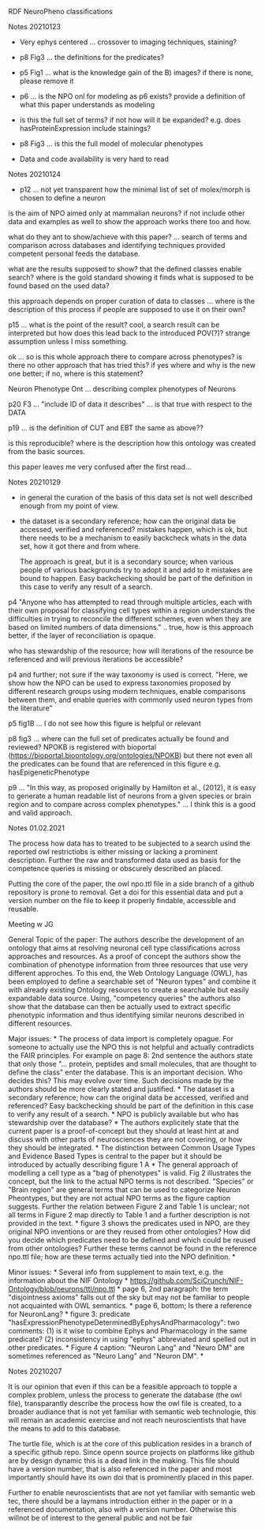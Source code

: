 RDF NeuroPheno classifications

Notes 20210123

- Very ephys centered ... crossover to imaging techniques, staining?
- p8 Fig3 ... the definitions for the predicates?

- p5 Fig1 ... what is the knowledge gain of the B) images? if there is none, please remove it

- p6 ... is the NPO onl for modeling as p6 exists? provide a definition of what this paper understands as modeling

- is this the full set of terms? if not how will it be expanded? e.g. does hasProteinExpression include stainings?

- p8 Fig3 ... is this the full model of molecular phenotypes

- Data and code availability is very hard to read


Notes 20210124

- p12 ... not yet transparent how the minimal list of set of molex/morph is chosen to define a neuron

is the aim of NPO aimed only at mammalian neurons? if not include other data and examples as well to show the approach works there too and how.

what do they ant to show/achieve with this paper?
... search of terms and comparison across databases and identifying techniques provided competent personal feeds the database.

what are the results supposed to show? that the defined classes enable search? where is the gold standard showing it finds what is supposed to be found based on the used data?

this approach depends on proper curation of data to classes
... where is the description of this process if people are supposed to use it on their own?

p15 ... what is the point of the result? cool, a search result can be interpreted but how does this lead back to the introduced POV(?)? strange assumption unless I miss something.

ok ... so is this whole approach there to compare across phenotypes? is there no other approach that has tried this? if yes where and why is the new one better; if no, where is this statement?

Neuron Phenotype Ont ... describing complex phenotypes of Neurons

p20 F3 ... "include ID of data it describes" ... is that true with respect to the DATA

p19 ... is the definition of CUT and EBT the same as above??

is this reproducible? where is the description how this ontology was created from the basic sources.

this paper leaves me very confused after the first read...


Notes 20210129

- in general the curation of the basis of this data set is not well described enough from my point of view.
- the dataset is a secondary reference; how can the original data be accessed, verified and referenced? mistakes happen, which is ok, but there needs to be a mechanism to easily backcheck whats in the data set, how it got there and from where.

    The approach is great, but it is a secondary source; when various people of various backgrounds try to adopt it and add to it mistakes are bound to happen. Easy backchecking should be part of the definition in this case to verify any result of a search.

p4 "Anyone who has attempted to read through multiple articles, each with their
own proposal for classifying cell types within a region understands the difficulties in trying to
reconcile the different schemes, even when they are based on limited numbers of data
dimensions."
.. true, how is this approach better, if the layer of reconciliation is opaque.


who has stewardship of the resource; how will iterations of the resource be referenced and will previous iterations be accessible?

p4 and further; not sure if the way taxonomy is used is correct. "Here, we show how the NPO can be used to express taxonomies proposed by different research groups using modern techniques, enable comparisons between them, and enable queries with commonly used neuron types from the literature"


p5 fig1B ... I do not see how this figure is helpful or relevant

p8 fig3 ... where can the full set of predicates actually be found and reviewed? NPOKB is registered with bioportal (https://bioportal.bioontology.org/ontologies/NPOKB) but there not even all the predicates can be found that are referenced in this figure e.g. hasEpigeneticPhenotype

p9 ... "In this way, as proposed originally by Hamilton et al., (2012), it is easy to generate a human readable list of neurons from a given species or brain region and to compare across complex phenotypes." ... I think this is a good and valid approach.


Notes 01.02.2021

The process how data has to treated to be subjected to a search usind the reported owl restrictiobs is either missing or lacking a prominent description. Further the raw and transformed data used as basis for the competence queries is missing or obscurely described an placed.

Putting the core of the paper, the owl npo.ttl file in a side branch of a github repository is prone to removal. Get a doi for this essential data and put a version number on the file to keep it properly findable, accessible and reusable.


Meeting w JG

General Topic of the paper:
The authors describe the development of an ontology that aims at resolving neuronal cell type classifications across approaches and resources.
As a proof of concept the authors show the combination of phenotype information from three resources that use very different approches. To this end, the Web Ontology Language (OWL), has been employed to define a searchable set of "Neuron types" and combine it with already existing Ontology resources to create a searchable but easily expandable data source. Using, "competency queries" the authors also show that the database can then be actually used to extract specific phenotypic information and thus identifying similar neurons described in different resources.

Major issues:
	* The process of data import is completely opague. For someone to actually use the NPO this is not helpful and actually contradicts the FAIR principles. For example on  page 8: 2nd sentence the authors state that only those  "... protein, peptides and small molecules, that are thought to define the class" enter the database. This is an important decision. Who decides this? This may evolve over time. Such decisions made by the authors should be more clearly stated and justified.
	* The dataset is a secondary reference; how can the original data be accessed, verified and referenced? Easy backchecking should be part of the definition in this case to verify any result of a search.
	* NPO is publicly available but who has stewardship over the database? 
	* The authors explicitely state that the current paper is a proof-of-concept but they should at least hint at and discuss with other parts of neurosciences they are not covering, or how they should be integrated.
	* The distinction between Common Usage Types and Evidence Based Types is central to the paper but it should be introduced by actually describing figure 1 A 
	* The general approach of modelling a cell type as a "bag of phenotypes" is valid. Fig 2 illustrates the concept, but the link to the actual NPO terms is not described. "Species" or "Brain region" are general terms that can be used to categorize Neuron Pheontypes, but  they are not actual NPO terms as the figure caption suggests. Further the relation between Figure 2 and Table 1 is unclear; not all terms in Figure 2 map directly to Table 1 and a further description is not provided in the text.
	* figure 3 shows the predicates used in NPO, are they original NPO inventions or are they reused from other ontologies? How did you decide which predicates need to be defined and which could be reused from other ontologies? Further these terms cannot be found in the reference npo.ttl file; how are these terms actually tied into the NPO definition.
	* 


Minor issues:
	* Several info from supplement to main text, e.g. the information about the NIF Ontology 
	* https://github.com/SciCrunch/NIF-Ontology/blob/neurons/ttl/npo.ttl
	* page 6, 2nd paragraph: the term "disjointness axioms" falls out of the sky but may not be familiar to people not acquainted with OWL semantics.
	* page 6, bottom; Is there a reference for NeuronLang?
	* figure 3: predicate "hasExpressionPhenotypeDeterminedByEphysAndPharmacology": two comments: (1) is it wise to combine Ephys and Pharmacology in the same predicate? (2) inconsistency in using "ephys" abbreviated and spelled out in other predicates. 
	* Figure 4 caption: "Neuron Lang" and "Neuro DM" are sometimes referenced as "Neuro Lang" and "Neuron DM".
	* 

Notes 20210207

It is our opinion that even if this can be a feasible approach to topple a complex problem, unless the process to generate the database (the owl file), transparantly describe the process how the owl file is created, to a broader audiance that is not yet familiar with semantic web technologie, this will remain an academic exercise and not reach neuroscientists that have the means to add to this database.

The turtle file, which is at the core of this publication resides in a branch of a specific github repo. Since openn source projects on platforms like github are by design dynamic this is a dead link in the making. This file should have a version number, that is also referenced in the paper and most importantly should have its own doi that is prominently placed in this paper.

Further to enable neuroscientists that are not yet familiar with semantic web tec, there should be a laymans introduction either in the paper or in a referenced documentation, also with a version number. Otherwise this willnot be of interest to the general public and not be fair
